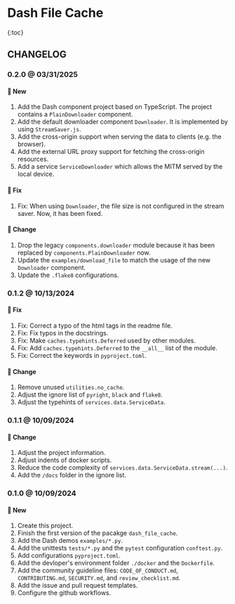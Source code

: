 # Dash File Cache

{:toc}

## CHANGELOG

### 0.2.0 @ 03/31/2025

#### :mega: New

1. Add the Dash component project based on TypeScript. The project contains a `PlainDownloader` component.
2. Add the default downloader component `Downloader`. It is implemented by using `StreamSaver.js`.
3. Add the cross-origin support when serving the data to clients (e.g. the browser).
4. Add the external URL proxy support for fetching the cross-origin resources.
5. Add a service `ServiceDownloader` which allows the MITM served by the local device.

#### :wrench: Fix

1. Fix: When using `Downloader`, the file size is not configured in the stream saver. Now, it has been fixed.

#### :floppy_disk: Change

1. Drop the legacy `components.downloader` module because it has been replaced by `components.PlainDownloader` now.
2. Update the `examples/download_file` to match the usage of the new `Downloader` component.
3. Update the `.flake8` configurations.

### 0.1.2 @ 10/13/2024

#### :wrench: Fix

1. Fix: Correct a typo of the html tags in the readme file.
2. Fix: Fix typos in the docstrings.
3. Fix: Make `caches.typehints.Deferred` used by other modules.
4. Fix: Add `caches.typehints.Deferred` to the `__all__` list of the module.
5. Fix: Correct the keywords in `pyproject.toml`.

#### :floppy_disk: Change

1. Remove unused `utilities.no_cache`.
2. Adjust the ignore list of `pyright`, `black` and `flake8`.
3. Adjust the typehints of `services.data.ServiceData`.

### 0.1.1 @ 10/09/2024

#### :floppy_disk: Change

1. Adjust the project information.
2. Adjust indents of docker scripts.
3. Reduce the code complexity of `services.data.ServiceData.stream(...)`.
4. Add the `/docs` folder in the ignore list.

### 0.1.0 @ 10/09/2024

#### :mega: New

1. Create this project.
2. Finish the first version of the pacakge `dash_file_cache`.
3. Add the Dash demos `examples/*.py`.
4. Add the unittests `tests/*.py` and the `pytest` configuration `conftest.py`.
5. Add configurations `pyproject.toml`.
6. Add the devloper's environment folder `./docker` and the `Dockerfile`.
7. Add the community guideline files: `CODE_OF_CONDUCT.md`, `CONTRIBUTING.md`, `SECURITY.md`, and `review_checklist.md`.
8. Add the issue and pull request templates.
9. Configure the github workflows.
